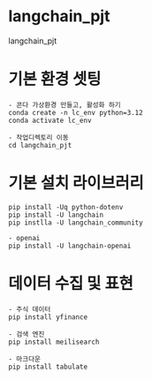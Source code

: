 # langchain_pjt
langchain_pjt

# 기본 환경 셋팅
```
- 콘다 가상환경 만들고, 활성화 하기
conda create -n lc_env python=3.12
conda activate lc_env

- 작업디렉토리 이동
cd langchain_pjt
```

# 기본 설치 라이브러리
```
pip install -Uq python-dotenv
pip install -U langchain 
pip instlla -U langchain_community

- openai 
pip install -U langchain-openai 
```

# 데이터 수집 및 표현
```
- 주식 데이터
pip install yfinance

- 검색 엔진
pip install meilisearch

- 마크다운
pip install tabulate
```

